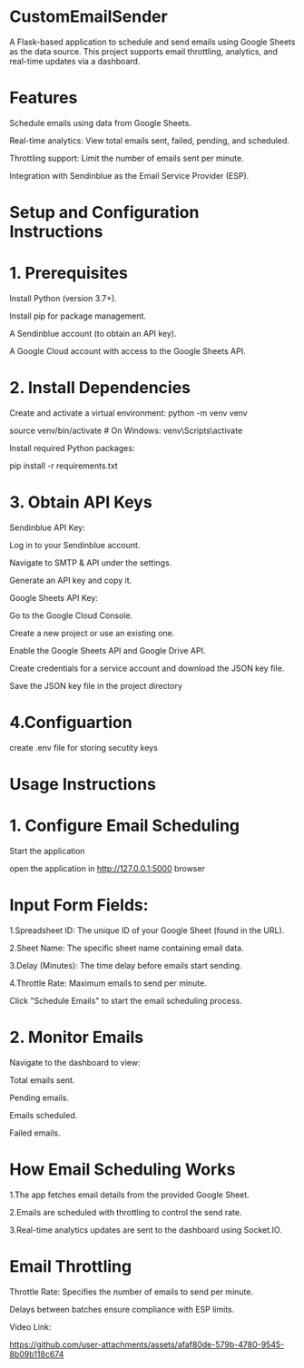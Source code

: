 # CustomEmailSender
A Flask-based application to schedule and send emails using Google Sheets as the data source. 
This project supports email throttling, analytics, and real-time updates via a dashboard.
# Features
Schedule emails using data from Google Sheets.

Real-time analytics: View total emails sent, failed, pending, and scheduled.

Throttling support: Limit the number of emails sent per minute.

Integration with Sendinblue as the Email Service Provider (ESP).

# Setup and Configuration Instructions
# 1. Prerequisites
   
Install Python (version 3.7+).

Install pip for package management.

A Sendinblue account (to obtain an API key).

A Google Cloud account with access to the Google Sheets API.
# 2. Install Dependencies
Create and activate a virtual environment:
python -m venv venv

source venv/bin/activate  # On Windows: venv\Scripts\activate

Install required Python packages:

pip install -r requirements.txt
# 3. Obtain API Keys
Sendinblue API Key:

Log in to your Sendinblue account.

Navigate to SMTP & API under the settings.

Generate an API key and copy it.

Google Sheets API Key:

Go to the Google Cloud Console.

Create a new project or use an existing one.

Enable the Google Sheets API and Google Drive API.

Create credentials for a service account and download the JSON key file.

Save the JSON key file in the project directory
# 4.Configuartion
create .env file for storing secutity keys
# Usage Instructions
# 1. Configure Email Scheduling
Start the application

open the application in http://127.0.0.1:5000 browser
# Input Form Fields:
1.Spreadsheet ID: The unique ID of your Google Sheet (found in the URL).

2.Sheet Name: The specific sheet name containing email data.

3.Delay (Minutes): The time delay before emails start sending.

4.Throttle Rate: Maximum emails to send per minute.

Click "Schedule Emails" to start the email scheduling process.
# 2. Monitor Emails
Navigate to the dashboard to view:

Total emails sent.

Pending emails.

Emails scheduled.

Failed emails.
# How Email Scheduling Works
1.The app fetches email details from the provided Google Sheet.

2.Emails are scheduled with throttling to control the send rate.

3.Real-time analytics updates are sent to the dashboard using Socket.IO.
# Email Throttling
Throttle Rate: Specifies the number of emails to send per minute.

Delays between batches ensure compliance with ESP limits.

Video Link:

https://github.com/user-attachments/assets/afaf80de-579b-4780-9545-8b09b118c674
